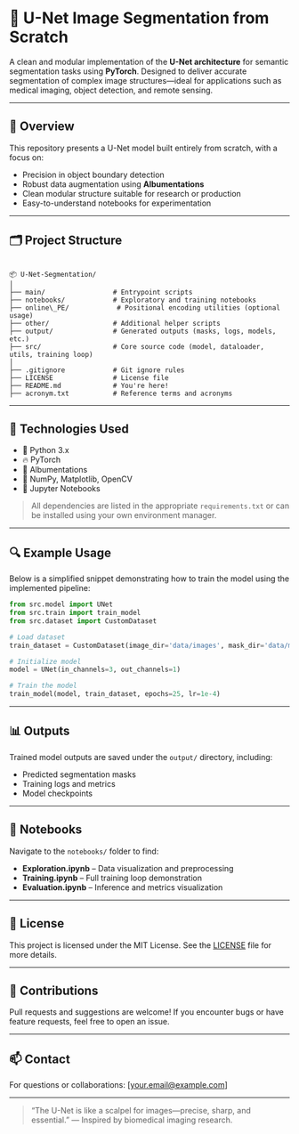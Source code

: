 # 🧠 U-Net Image Segmentation from Scratch

A clean and modular implementation of the **U-Net architecture** for semantic segmentation tasks using **PyTorch**. Designed to deliver accurate segmentation of complex image structures—ideal for applications such as medical imaging, object detection, and remote sensing.

---

## 🚀 Overview

This repository presents a U-Net model built entirely from scratch, with a focus on:

- Precision in object boundary detection
- Robust data augmentation using **Albumentations**
- Clean modular structure suitable for research or production
- Easy-to-understand notebooks for experimentation

---

## 🗂️ Project Structure

```

📦 U-Net-Segmentation/
│
├── main/                 # Entrypoint scripts
├── notebooks/            # Exploratory and training notebooks
├── online\_PE/            # Positional encoding utilities (optional usage)
├── other/                # Additional helper scripts
├── output/               # Generated outputs (masks, logs, models, etc.)
├── src/                  # Core source code (model, dataloader, utils, training loop)
│
├── .gitignore            # Git ignore rules
├── LICENSE               # License file
├── README.md             # You're here!
├── acronym.txt           # Reference terms and acronyms

````

---

## 🧰 Technologies Used

- 🐍 Python 3.x  
- 🔥 PyTorch  
- 🎨 Albumentations  
- 🧪 NumPy, Matplotlib, OpenCV  
- 📓 Jupyter Notebooks  

> All dependencies are listed in the appropriate `requirements.txt` or can be installed using your own environment manager.

---

## 🔍 Example Usage

Below is a simplified snippet demonstrating how to train the model using the implemented pipeline:

```python
from src.model import UNet
from src.train import train_model
from src.dataset import CustomDataset

# Load dataset
train_dataset = CustomDataset(image_dir='data/images', mask_dir='data/masks', augment=True)

# Initialize model
model = UNet(in_channels=3, out_channels=1)

# Train the model
train_model(model, train_dataset, epochs=25, lr=1e-4)
````

---

## 📊 Outputs

Trained model outputs are saved under the `output/` directory, including:

* Predicted segmentation masks
* Training logs and metrics
* Model checkpoints

---

## 📒 Notebooks

Navigate to the `notebooks/` folder to find:

* **Exploration.ipynb** – Data visualization and preprocessing
* **Training.ipynb** – Full training loop demonstration
* **Evaluation.ipynb** – Inference and metrics visualization

---

## 📄 License

This project is licensed under the MIT License. See the [LICENSE](./LICENSE) file for more details.

---

## 🙌 Contributions

Pull requests and suggestions are welcome! If you encounter bugs or have feature requests, feel free to open an issue.

---

## 📫 Contact

For questions or collaborations: \[[your.email@example.com](mailto:your.email@example.com)]

---

> “The U-Net is like a scalpel for images—precise, sharp, and essential.”
> — Inspired by biomedical imaging research.

